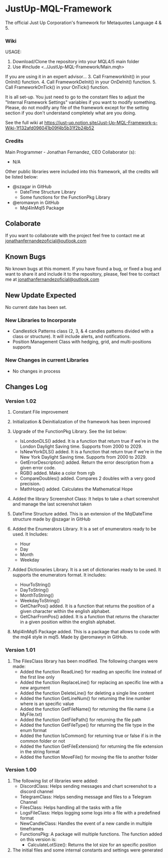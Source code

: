 # JustUp-MQL-Framework
The official Just Up Corporation's framework for Metaquotes Language 4 &amp; 5.

### Wiki
USAGE:
1. Download/Clone the repository into your MQL4/5 main folder
2. Use #include <../JustUp-MQL-Framework/Main.mqh>

If you are using it in an expert advisor...
3. Call FrameworkInit() in your OnInit() function.
4. Call FrameworkDeInit() in your OnDeInit() function.
5. Call FrameworkOnTick() in your OnTick() function.

It is all set-up. You just need to go to the constant files to adjust the "Internal Framework Settings" variables if you want to modify something.
Please, do not modify any file of the framework except for the setting section if you don't understand completely what are you doing.

See the full wiki at 
https://just-up.notion.site/Just-Up-MQL-Framework-s-Wiki-1f132afd096041b09f4b5b31f2b24b52

### Credits
Main Programmer - Jonathan Fernandez, CEO
Collaborator (s):
- N/A

Other public libraries were included into this framework, all the credits will be listed below:
- @szagar in GitHub
    - DateTime Structure Library
    - Some functions for the FunctionPkg Library
- @eromawyn in GitHub
    - Mql4InMql5 Package

## Colaborate
If you want to collaborate with the project feel free to contact me at 
jonathanfernandezoficial@outlook.com

## Known Bugs
No known bugs at this moment. 
If you have found a bug, or fixed a bug and want to share it and include it to the repository, please, feel free to contact me at
jonathanfernandezoficial@outlook.com

## New Update Expected
No current date has been set.
### New Libraries to Incorporate
- Candlestick Patterns class (2, 3, & 4 candles patterns divided with a class or structure). It will include alerts, and notifications.
- Position Management Class with hedging, grid, and multi-positions supports

### New Changes in current Libraries
- No changes in process

## Changes Log
### Version 1.02
1. Constant File improvement
2. Initialization & Deinitialization of the framework has been improved
3. Upgrade of the FunctionPkg Library. See the list below:
    - IsLondonDLS() added. It is a function that return true if we're in the London Daylight Saving time. Supports from 2000 to 2029.
    - IsNewYorkDLS() added. It is a function that return true if we're in the New York Daylight Saving time. Supports from 2000 to 2029.
    - GetErrorDescription() added. Return the error description from a given error code.
    - RGB() added. Make a color from rgb
    - CompareDoubles() added. Compares 2 doubles with a very good precision.
    - MathHope() added. Calculates the Mathematical Hope

4. Added the library Screenshot Class: It helps to take a chart screenshot and manage the last screenshot taken
5. DateTime Structure added. This is an extension of the MqlDateTime structure made by @szagar in GitHub
6. Added the Enumerators Library. It is a set of enumerators ready to be used. It Includes:
    - Hour
    - Day
    - Month
    - Weekday

7. Added Dictionaries Library. It is a set of dictionaries ready to be used. It supports the enumerators format. It includes:
    - HourToString()
    - DayToString()
    - MonthToString()
    - WeekdayToString()
    - GetCharPos() added. It is a function that returns the position of a given character within the english alphabet.
    - GetCharFromPos() added. It is a function that returns the character in a given position within the english alphabet.

8. Mql4InMql5 Package added. This is a package that allows to code with the mql4 style in mql5. Made by @eromawyn in GitHub.


### Version 1.01
1. The FilesClass library has been modified. The following changes were made:
    - Added the function ReadLine() for reading an specific line instead of the first line only
    - Added the function ReplaceLine() for replacing an specific line with a new argument
    - Added the function DeleteLine() for deleting a single line content
    - Added the function GetLineNum() for returning the line number where is an specific value
    - Added the function GetFileName() for returning the file name (i.e MyFile.txt)
    - Added the function GetFilePath() for returning the file path
    - Added the function GetFileType() for returning the file type in the enum format
    - Added the function IsCommon() for returning true or false if is in the common folder or not
    - Added the function GetFileExtension() for returning the file extension in the string format
    - Added the function MoveFile() for moving the file to another folder

### Version 1.00
1. The following list of libraries were added:
    - DiscordClass: Helps sending messages and chart screenshot to a discord channel
    - TelegramClass: Helps sending message and files to a Telegram Channel
    - FilesClass: Helps handling all the tasks with a file
    - LogsFileClass: Helps logging some logs into a file with a predefined format
    - NewCandleClass:  Handles the event of a new candle in multiple timeframes
    - FunctionsPkg: A package will multiple functions. The function added on this version is:
        - CalculateLotSize(): Returns the lot size for an specific position
2. The initial files and some internal constants and settings were generated